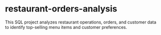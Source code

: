 # restaurant-orders-analysis
This SQL project analyzes restaurant operations, orders, and customer data to identify top-selling menu items and customer preferences.
